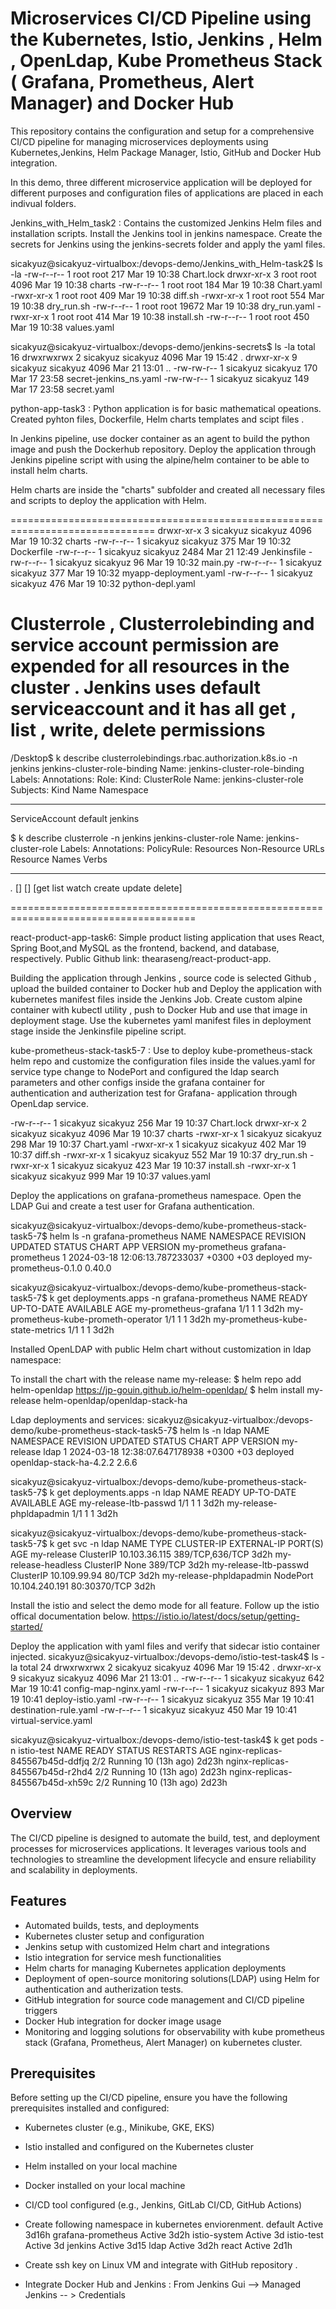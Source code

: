 # Microservices CI/CD Pipeline using the Kubernetes, Istio, Jenkins , Helm , OpenLdap, Kube Prometheus Stack ( Grafana, Prometheus, Alert Manager) and Docker Hub

This repository contains the configuration and setup for a comprehensive 
CI/CD pipeline for managing microservices deployments using Kubernetes,Jenkins,
Helm Package Manager, Istio, GitHub and Docker Hub integration. 

In this demo, three different microservice application will be deployed for different 
purposes and configuration files of applications are placed in each indivual folders.


Jenkins_with_Helm_task2 : Contains the customized Jenkins Helm files and installation scripts. Install the Jenkins tool in jenkins namespace.
Create the secrets for Jenkins using the jenkins-secrets folder and apply the yaml files.

sicakyuz@sicakyuz-virtualbox:/devops-demo/Jenkins_with_Helm-task2$ ls -la
-rw-r--r-- 1 root     root       217 Mar 19 10:38 Chart.lock
 drwxr-xr-x 3 root     root      4096 Mar 19 10:38 charts
-rw-r--r-- 1 root     root       184 Mar 19 10:38 Chart.yaml
-rwxr-xr-x 1 root     root       409 Mar 19 10:38 diff.sh
-rwxr-xr-x 1 root     root       554 Mar 19 10:38 dry_run.sh
-rw-r--r-- 1 root     root     19672 Mar 19 10:38 dry_run.yaml
-rwxr-xr-x 1 root     root       414 Mar 19 10:38 install.sh
-rw-r--r-- 1 root     root       450 Mar 19 10:38 values.yaml


sicakyuz@sicakyuz-virtualbox:/devops-demo/jenkins-secrets$ ls -la
total 16
drwxrwxrwx 2 sicakyuz sicakyuz 4096 Mar 19 15:42 .
drwxr-xr-x 9 sicakyuz sicakyuz 4096 Mar 21 13:01 ..
-rw-rw-r-- 1 sicakyuz sicakyuz  170 Mar 17 23:58 secret-jenkins_ns.yaml
-rw-rw-r-- 1 sicakyuz sicakyuz  149 Mar 17 23:58 secret.yaml


python-app-task3 : Python application is for basic mathematical opeations. Created pyhton files, Dockerfile, 
Helm charts templates and scipt files .

In Jenkins pipeline, use docker container as an agent to build the python image and push the Dockerhub repository.
Deploy the application through Jenkins pipeline script with using the alpine/helm container to be able to install helm charts.

Helm charts are inside the "charts" subfolder and created all necessary files and scripts to deploy the application with Helm.

===============================================================================
drwxr-xr-x 3 sicakyuz sicakyuz 4096 Mar 19 10:32 charts
-rw-r--r-- 1 sicakyuz sicakyuz  375 Mar 19 10:32 Dockerfile
-rw-r--r-- 1 sicakyuz sicakyuz 2484 Mar 21 12:49 Jenkinsfile
-rw-r--r-- 1 sicakyuz sicakyuz   96 Mar 19 10:32 main.py
-rw-r--r-- 1 sicakyuz sicakyuz  377 Mar 19 10:32 myapp-deployment.yaml
-rw-r--r-- 1 sicakyuz sicakyuz  476 Mar 19 10:32 python-depl.yaml

Clusterrole , Clusterrolebinding and service account permission are expended for all resources in the cluster .
Jenkins uses default serviceaccount and it has all get , list , write, delete permissions
=================================================================================
/Desktop$ k describe clusterrolebindings.rbac.authorization.k8s.io -n jenkins jenkins-cluster-role-binding
Name:         jenkins-cluster-role-binding
Labels:       <none>
Annotations:  <none>
Role:
  Kind:  ClusterRole
  Name:  jenkins-cluster-role
Subjects:
  Kind            Name     Namespace
  ----            ----     ---------
  ServiceAccount  default  jenkins


$ k describe clusterrole -n jenkins jenkins-cluster-role 
Name:         jenkins-cluster-role
Labels:       <none>
Annotations:  <none>
PolicyRule:
  Resources  Non-Resource URLs  Resource Names  Verbs
  ---------  -----------------  --------------  -----
  *.*        []                 []              [get list watch create update delete]

======================================================================================


react-product-app-task6: Simple product listing application that uses React, Spring Boot,and MySQL as the frontend, backend, and database, respectively.
Public Github link: thearaseng/react-product-app.

Building the application through Jenkins , source code is selected Github , upload the builded container to 
Docker hub and Deploy the application with kubernetes manifest files inside the Jenkins Job. Create custom alpine container 
with kubectl utility , push to Docker Hub and use that image in deployment stage. 
Use the kubernetes yaml manifest files in deployment stage inside the Jenkinsfile pipeline script.


kube-prometheus-stack-task5-7 : Use to deploy kube-prometheus-stack helm repo and customize the configuration 
files inside the values.yaml for service type change to NodePort and configured the ldap search parameters 
and other configs inside the grafana container for authentication and autherization test for Grafana- application through OpenLdap service.

-rw-r--r-- 1 sicakyuz sicakyuz  256 Mar 19 10:37 Chart.lock
drwxr-xr-x 2 sicakyuz sicakyuz 4096 Mar 19 10:37 charts
-rwxr-xr-x 1 sicakyuz sicakyuz  298 Mar 19 10:37 Chart.yaml
-rwxr-xr-x 1 sicakyuz sicakyuz  402 Mar 19 10:37 diff.sh
-rwxr-xr-x 1 sicakyuz sicakyuz  552 Mar 19 10:37 dry_run.sh
-rwxr-xr-x 1 sicakyuz sicakyuz  423 Mar 19 10:37 install.sh
-rwxr-xr-x 1 sicakyuz sicakyuz  999 Mar 19 10:37 values.yaml

Deploy the applications on grafana-prometheus namespace. 
Open the LDAP Gui and create a test user for Grafana authentication.

sicakyuz@sicakyuz-virtualbox:/devops-demo/kube-prometheus-stack-task5-7$ helm ls -n grafana-prometheus 
NAME            NAMESPACE               REVISION        UPDATED                                 STATUS          CHART                   APP VERSION
my-prometheus   grafana-prometheus      1               2024-03-18 12:06:13.787233037 +0300 +03 deployed        my-prometheus-0.1.0     0.40.0  


sicakyuz@sicakyuz-virtualbox:/devops-demo/kube-prometheus-stack-task5-7$ k get deployments.apps -n grafana-prometheus 
NAME                                  READY   UP-TO-DATE   AVAILABLE   AGE
my-prometheus-grafana                 1/1     1            1           3d2h
my-prometheus-kube-prometh-operator   1/1     1            1           3d2h
my-prometheus-kube-state-metrics      1/1     1            1           3d2h

Installed OpenLDAP with public Helm chart without customization in ldap namespace:

To install the chart with the release name my-release:
$ helm repo add helm-openldap https://jp-gouin.github.io/helm-openldap/
$ helm install my-release helm-openldap/openldap-stack-ha

Ldap deployments and services: 
sicakyuz@sicakyuz-virtualbox:/devops-demo/kube-prometheus-stack-task5-7$ helm ls -n ldap 
NAME            NAMESPACE       REVISION        UPDATED                                 STATUS          CHART                   APP VERSION
my-release      ldap            1               2024-03-18 12:38:07.647178938 +0300 +03 deployed        openldap-stack-ha-4.2.2 2.6.6    

sicakyuz@sicakyuz-virtualbox:/devops-demo/kube-prometheus-stack-task5-7$ k get deployments.apps -n ldap 
NAME                      READY   UP-TO-DATE   AVAILABLE   AGE
my-release-ltb-passwd     1/1     1            1           3d2h
my-release-phpldapadmin   1/1     1            1           3d2h

sicakyuz@sicakyuz-virtualbox:/devops-demo/kube-prometheus-stack-task5-7$ k get svc -n ldap 
NAME                      TYPE        CLUSTER-IP       EXTERNAL-IP   PORT(S)           AGE
my-release                ClusterIP   10.103.36.115    <none>        389/TCP,636/TCP   3d2h
my-release-headless       ClusterIP   None             <none>        389/TCP           3d2h
my-release-ltb-passwd     ClusterIP   10.109.99.94     <none>        80/TCP            3d2h
my-release-phpldapadmin   NodePort    10.104.240.191   <none>        80:30370/TCP      3d2h



Install the istio and select the demo mode for all feature. Follow up the istio offical documentation below.
https://istio.io/latest/docs/setup/getting-started/

Deploy the application with yaml files and verify that sidecar istio container injected.
sicakyuz@sicakyuz-virtualbox:/devops-demo/istio-test-task4$ ls -la
total 24
drwxrwxrwx 2 sicakyuz sicakyuz 4096 Mar 19 15:42 .
drwxr-xr-x 9 sicakyuz sicakyuz 4096 Mar 21 13:01 ..
-rw-r--r-- 1 sicakyuz sicakyuz  642 Mar 19 10:41 config-map-nginx.yaml
-rw-r--r-- 1 sicakyuz sicakyuz  893 Mar 19 10:41 deploy-istio.yaml
-rw-r--r-- 1 sicakyuz sicakyuz  355 Mar 19 10:41 destination-rule.yaml
-rw-r--r-- 1 sicakyuz sicakyuz  450 Mar 19 10:41 virtual-service.yaml


sicakyuz@sicakyuz-virtualbox:/devops-demo/istio-test-task4$ k get pods -n istio-test 
NAME                              READY   STATUS    RESTARTS       AGE
nginx-replicas-845567b45d-ddfjq   2/2     Running   10 (13h ago)   2d23h
nginx-replicas-845567b45d-r2hd4   2/2     Running   10 (13h ago)   2d23h
nginx-replicas-845567b45d-xh59c   2/2     Running   10 (13h ago)   2d23h

## Overview

The CI/CD pipeline is designed to automate the build, test, and deployment processes for microservices applications. 
It leverages various tools and technologies to streamline the development lifecycle and ensure reliability and scalability in deployments.

## Features

- Automated builds, tests, and deployments
- Kubernetes cluster setup and configuration
- Jenkins setup with customized Helm chart and integrations
- Istio integration for service mesh functionalities
- Helm charts for managing Kubernetes application deployments
- Deployment of open-source monitoring solutions(LDAP)  using Helm for authentication and autherization tests.
- GitHub integration for source code management and CI/CD pipeline triggers
- Docker Hub integration for docker image usage
- Monitoring and logging solutions for observability with kube prometheus stack (Grafana, Prometheus, Alert Manager) on kubernetes cluster.

## Prerequisites

Before setting up the CI/CD pipeline, ensure you have the following prerequisites installed and configured:

- Kubernetes cluster (e.g., Minikube, GKE, EKS)
- Istio installed and configured on the Kubernetes cluster
- Helm installed on your local machine
- Docker installed on your local machine
- CI/CD tool configured (e.g., Jenkins, GitLab CI/CD, GitHub Actions)
- Create following namespace in kubernetes enviorenment.
   default                Active   3d16h
   grafana-prometheus     Active   3d2h
   istio-system           Active   3d
   istio-test             Active   3d
   jenkins                Active   3d15
   ldap                   Active   3d2h
   react                  Active   2d1h
  
- Create ssh key on Linux VM and integrate with GitHub repository .
- Integrate Docker Hub and Jenkins : From Jenkins Gui -->  Managed Jenkins -- > Credentials

  
